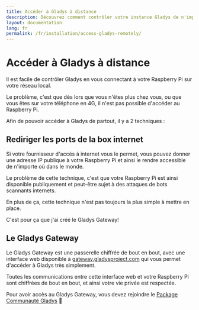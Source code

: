 ```yaml
---
title: Accéder à Gladys à distance
description: Découvrez comment contrôler votre instance Gladys de n'importe où dans le monde
layout: documentation
lang: fr
permalink: /fr/installation/access-gladys-remotely/
---
```


# Accéder à Gladys à distance

Il est facile de contrôler Gladys en vous connectant à votre Raspberry Pi sur votre réseau local.

Le problème, c'est que dès lors que vous n'êtes plus chez vous, ou que vous êtes sur votre téléphone en 4G, il n'est pas possible d'accéder au Raspberry Pi.

Afin de pouvoir accéder à Gladys de partout, il y a 2 techniques :

## Rediriger les ports de la box internet

Si votre fournisseur d'accès à internet vous le permet, vous pouvez donner une adresse IP publique à votre Raspberry Pi et ainsi le rendre accessible de n'importe où dans le monde.

Le problème de cette technique, c'est que votre Raspberry Pi est ainsi disponible publiquement et peut-être sujet à des attaques de bots scannants internets.

En plus de ça, cette technique n'est pas toujours la plus simple à mettre en place.

C'est pour ça que j'ai créé le Gladys Gateway!

## Le Gladys Gateway

Le Gladys Gateway est une passerelle chiffrée de bout en bout, avec une interface web disponible à [gateway.gladysproject.com](https://gateway.gladysproject.com/login) qui vous permet d'accéder à Gladys très simplement.

Toutes les communications entre cette interface web et votre Raspberry Pi sont chiffrées de bout en bout, et ainsi votre vie privée est respectée. 

Pour avoir accès au Gladys Gateway, vous devez rejoindre le [Package Communauté Gladys](/fr/gladys-community-package/) 🙂